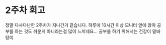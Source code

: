# 2주차 회고
정말 다사다난한 2주차가 지나간거 같습니다. 하루에 10시간 이상 모니터 앞에 앉아 공부를 하는 것도 쉬운게 아니라는걸 많이 느끼네요...
공부를 하기 위해서는 건강이 밑바탕이 